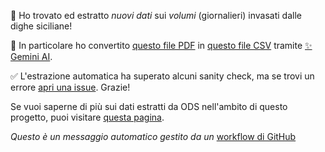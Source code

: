 🔎 Ho trovato ed estratto *nuovi dati* sui *volumi* (giornalieri) invasati dalle dighe siciliane!

   🔄 In particolare ho convertito [questo file PDF](https://www.regione.sicilia.it/sites/default/files/2025-03/2025-03-11-Volume%20Giornaliero%20potabile.pdf) in [questo file CSV](https://github.com/opendatasicilia/emergenza-idrica-sicilia/blob/main/risorse/sicilia_dighe_volumi_giornalieri_latest.csv) tramite [✨ Gemini AI](https://gemini.google.com/). 

   ✅ L'estrazione automatica ha superato alcuni sanity check, ma se trovi un errore [apri una issue](https://github.com/opendatasicilia/emergenza-idrica-sicilia/issues/new?template=Blank+issue). Grazie!

   Se vuoi saperne di più sui dati estratti da ODS nell'ambito di questo progetto, puoi visitare [questa pagina](https://github.com/opendatasicilia/emergenza-idrica-sicilia/tree/main/risorse#dati-sugli-invasi-delle-dighe-e-sulle-riduzioni-idriche-in-sicilia).

   _Questo è un messaggio automatico gestito da un_ [workflow di GitHub](https://github.com/opendatasicilia/emergenza-idrica-sicilia/blob/main/.github/workflows/new_pdfs.yaml)
